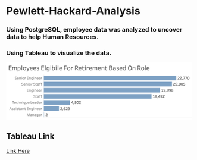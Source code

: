 # Pewlett-Hackard-Analysis
### Using PostgreSQL, employee data was analyzed to uncover data to help Human Resources. 
### Using Tableau to visualize the data.

<img width="500" alt="Screen Shot 2021-03-16 at 11 10 57 PM" src="https://github.com/nigelrowser/Pewlett-Hackard-Analysis/blob/main/Elgibile%20Employees.png">

## Tableau Link
[Link Here](https://public.tableau.com/profile/nigel.rowser#!/vizhome/PewlettHackardEmplpoyeeRetirementAnalysis/HPDashboard)
